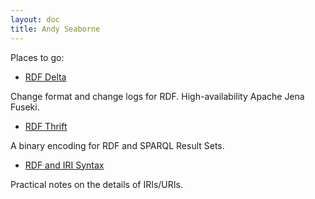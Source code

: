 ```yaml
---
layout: doc
title: Andy Seaborne
---
```


Places to go:

* [RDF Delta](/rdf-delta/)

Change format and change logs for RDF.
High-availability Apache Jena Fuseki.

* [RDF Thrift](/rdf-thrift/)

A binary encoding for RDF and SPARQL Result Sets.

* [RDF and IRI Syntax](rdf-iri-syntax.html)

Practical notes on the details of IRIs/URIs.
